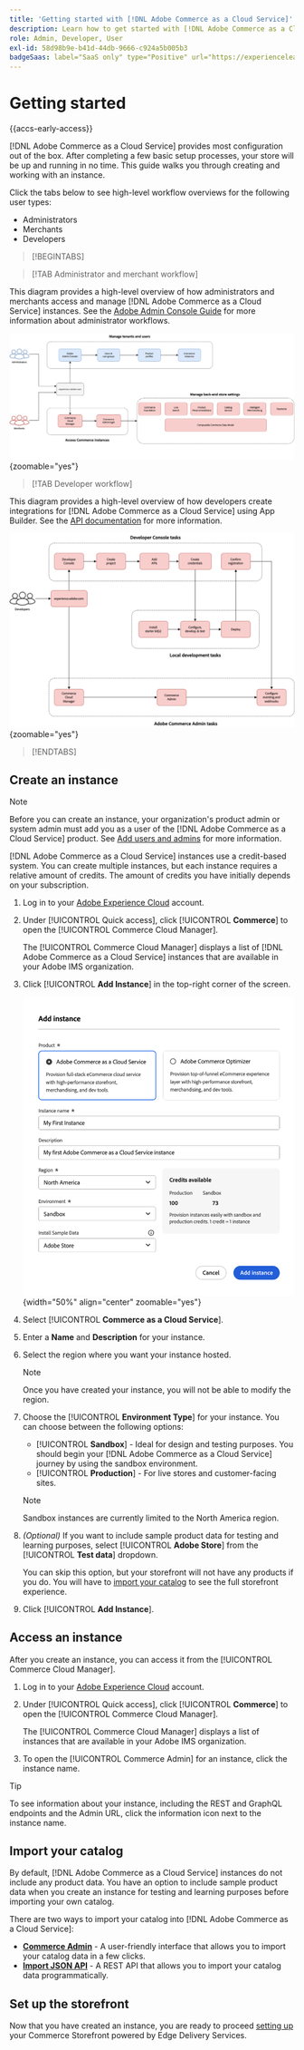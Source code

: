 ```yaml
---
title: 'Getting started with [!DNL Adobe Commerce as a Cloud Service]'
description: Learn how to get started with [!DNL Adobe Commerce as a Cloud Service].
role: Admin, Developer, User
exl-id: 58d98b9e-b41d-44db-9666-c924a5b005b3
badgeSaas: label="SaaS only" type="Positive" url="https://experienceleague.adobe.com/en/docs/commerce/user-guides/product-solutions" tooltip="Applies to Adobe Commerce as a Cloud Service and Adobe Commerce Optimizer projects only (Adobe-managed SaaS infrastructure)."
---
```

# Getting started

{{accs-early-access}}

[!DNL Adobe Commerce as a Cloud Service] provides most configuration out of the box. After completing a few basic setup processes, your store will be up and running in no time. This guide walks you through creating and working with an instance.

Click the tabs below to see high-level workflow overviews for the following user types:

* Administrators
* Merchants
* Developers

>[!BEGINTABS]

>[!TAB Administrator and merchant workflow]

This diagram provides a high-level overview of how administrators and merchants access and manage [!DNL Adobe Commerce as a Cloud Service] instances. See the [Adobe Admin Console Guide](https://helpx.adobe.com/enterprise/admin-guide.html) for more information about administrator workflows.

![[!DNL Adobe Commerce as a Cloud Service] merchant flow diagram](./assets/merchant-flow.svg){zoomable="yes"}

>[!TAB Developer workflow]

This diagram provides a high-level overview of how developers create integrations for [!DNL Adobe Commerce as a Cloud Service] using App Builder. See the [API documentation](https://developer.adobe.com/commerce/webapi/rest/) for more information.

![[!DNL Adobe Commerce as a Cloud Service] developer flow diagram](./assets/developer-flow.svg){zoomable="yes"}

>[!ENDTABS]

## Create an instance

>[!NOTE]
>
>Before you can create an instance, your organization's product admin or system admin must add you as a user of the [!DNL Adobe Commerce as a Cloud Service] product. See [Add users and admins](./user-management.md#add-users-and-admins) for more information.

[!DNL Adobe Commerce as a Cloud Service] instances use a credit-based system. You can create multiple instances, but each instance requires a relative amount of credits. The amount of credits you have initially depends on your subscription.

1. Log in to your [Adobe Experience Cloud](https://experience.adobe.com/) account.

1. Under [!UICONTROL Quick access], click [!UICONTROL **Commerce**] to open the [!UICONTROL Commerce Cloud Manager]. 

   The [!UICONTROL Commerce Cloud Manager] displays a list of [!DNL Adobe Commerce as a Cloud Service] instances that are available in your Adobe IMS organization.

1. Click [!UICONTROL **Add Instance**] in the top-right corner of the screen.

    ![Create Instance](./assets/create-instance.png){width="50%" align="center" zoomable="yes"}

1. Select [!UICONTROL **Commerce as a Cloud Service**].

1. Enter a **Name** and **Description** for your instance.

1. Select the region where you want your instance hosted.

   >[!NOTE]
   >
   >Once you have created your instance, you will not be able to modify the region.
 
1. Choose the [!UICONTROL **Environment Type**] for your instance. You can choose between the following options:

   * [!UICONTROL **Sandbox**] - Ideal for design and testing purposes. You should begin your [!DNL Adobe Commerce as a Cloud Service] journey by using the sandbox environment. 
   * [!UICONTROL **Production**] - For live stores and customer-facing sites.

   >[!NOTE]
   >
   >Sandbox instances are currently limited to the North America region.

1. _(Optional)_ If you want to include sample product data for testing and learning purposes, select [!UICONTROL **Adobe Store**] from the [!UICONTROL **Test data**] dropdown.

   You can skip this option, but your storefront will not have any products if you do. You will have to [import your catalog](#import-your-catalog) to see the full storefront experience.

1. Click [!UICONTROL **Add Instance**].

## Access an instance

After you create an instance, you can access it from the [!UICONTROL Commerce Cloud Manager].

1. Log in to your [Adobe Experience Cloud](https://experience.adobe.com/) account.

1. Under [!UICONTROL Quick access], click [!UICONTROL **Commerce**] to open the [!UICONTROL Commerce Cloud Manager]. 

   The [!UICONTROL Commerce Cloud Manager] displays a list of instances that are available in your Adobe IMS organization.

1. To open the [!UICONTROL Commerce Admin] for an instance, click the instance name.

>[!TIP]
>
>To see information about your instance, including the REST and GraphQL endpoints and the Admin URL, click the information icon next to the instance name.

## Import your catalog

By default, [!DNL Adobe Commerce as a Cloud Service] instances do not include any product data. You have an option to include sample product data when you create an instance for testing and learning purposes before importing your own catalog.

There are two ways to import your catalog into [!DNL Adobe Commerce as a Cloud Service]:

* [**Commerce Admin**](https://experienceleague.adobe.com/en/docs/commerce-admin/systems/data-transfer/import/data-import) - A user-friendly interface that allows you to import your catalog data in a few clicks.
* [**Import JSON API**](https://developer.adobe.com/commerce/webapi/rest/modules/import/#import-json-api) - A REST API that allows you to import your catalog data programmatically.

<!-- TODO

- Add guidance about how to choose which method to use
- Add guidance for new vs existing customers (cross-reference OR and _include file for migration content)

-->

## Set up the storefront

Now that you have created an instance, you are ready to proceed [setting up](storefront.md) your Commerce Storefront powered by Edge Delivery Services.
